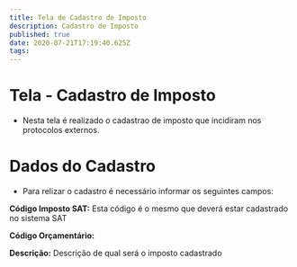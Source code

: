 ```yaml
---
title: Tela de Cadastro de Imposto
description: Cadastro de Imposto
published: true
date: 2020-07-21T17:19:40.625Z
tags: 
---
```


# Tela - Cadastro de Imposto

- Nesta tela é realizado o cadastrao de imposto que incidiram nos protocolos externos.

# Dados do Cadastro

- Para relizar o cadastro é necessário informar os seguintes campos:

**Código Imposto SAT:** Esta código é o mesmo que deverá estar cadastrado no sistema SAT

**Código Orçamentário:**

**Descrição:** Descrição de qual será o imposto cadastrado


